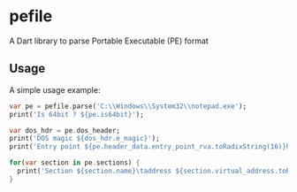 # pefile

A Dart library to parse Portable Executable (PE) format

## Usage

A simple usage example:

```dart
var pe = pefile.parse('C:\\Windows\\System32\\notepad.exe');
print('Is 64bit ? ${pe.is64bit}');

var dos_hdr = pe.dos_header;
print('DOS magic ${dos_hdr.e_magic}');
print('Entry point ${pe.header_data.entry_point_rva.toRadixString(16)}h');

for(var section in pe.sections) {
  print('Section ${section.name}\taddress ${section.virtual_address.toRadixString(16)}h\tsize ${section.virtual_size.toRadixString(16)}h');
}
```